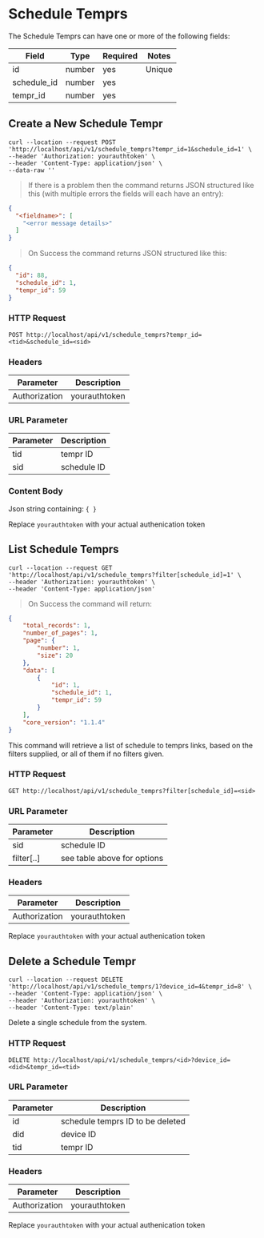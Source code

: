 # Schedule Temprs

The Schedule Temprs can have one or more of the following fields:

Field | Type | Required | Notes
----- | ---- | -------- | -----
id  | number | yes | Unique
schedule_id | number | yes | 
tempr_id | number | yes | 

[//]:#(*****************************************************************************)

## Create a New Schedule Tempr

```shell
curl --location --request POST 'http://localhost/api/v1/schedule_temprs?tempr_id=1&schedule_id=1' \
--header 'Authorization: yourauthtoken' \
--header 'Content-Type: application/json' \
--data-raw ''
```

> If there is a problem then the command returns JSON structured like this (with multiple errors the fields will each have an entry):

```json
{
  "<fieldname>": [
  	"<error message details>"
  ]
}
```

> On Success the command returns JSON structured like this:

```json
{
  "id": 88,
  "schedule_id": 1,
  "tempr_id": 59
}
```

### HTTP Request

`POST http://localhost/api/v1/schedule_temprs?tempr_id=<tid>&schedule_id=<sid>`

### Headers

Parameter | Description
--------- | -----------
Authorization | yourauthtoken

### URL Parameter

Parameter | Description
--------- | -----------
tid | tempr ID
sid | schedule ID

### Content Body

Json string containing:
`
	{
	}
`

<aside class="notice">Replace <code>yourauthtoken</code> with your actual authenication token</aside>



[//]:#(*****************************************************************************)

## List Schedule Temprs

```shell
curl --location --request GET 'http://localhost/api/v1/schedule_temprs?filter[schedule_id]=1' \
--header 'Authorization: yourauthtoken' \
--header 'Content-Type: application/json'
```

> On Success the command will return:

```json
{
    "total_records": 1,
    "number_of_pages": 1,
    "page": {
        "number": 1,
        "size": 20
    },
    "data": [
        {
            "id": 1,
            "schedule_id": 1,
            "tempr_id": 59
        }
    ],
    "core_version": "1.1.4"
}
```

This command will retrieve a list of schedule to temprs links, based on the filters supplied, or all of them if no filters given.

### HTTP Request

`GET http://localhost/api/v1/schedule_temprs?filter[schedule_id]=<sid>`

### URL Parameter

Parameter | Description
--------- | -----------
sid | schedule ID
filter[..] | see table above for options

### Headers

Parameter | Description
--------- | -----------
Authorization | yourauthtoken

<aside class="notice">Replace <code>yourauthtoken</code> with your actual authenication token</aside>




[//]:#(*****************************************************************************)

## Delete a Schedule Tempr

```shell
curl --location --request DELETE 'http://localhost/api/v1/schedule_temprs/1?device_id=4&tempr_id=8' \
--header 'Content-Type: application/json' \
--header 'Authorization: yourauthtoken' \
--header 'Content-Type: text/plain'
```

Delete a single schedule from the system.

### HTTP Request

`DELETE http://localhost/api/v1/schedule_temprs/<id>?device_id=<did>&tempr_id=<tid>`

### URL Parameter

Parameter | Description
--------- | -----------
id | schedule temprs ID to be deleted
did | device ID
tid | tempr ID

### Headers

Parameter | Description
--------- | -----------
Authorization | yourauthtoken

<aside class="notice">Replace <code>yourauthtoken</code> with your actual authenication token</aside>

